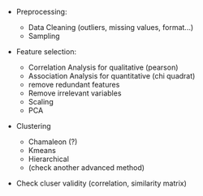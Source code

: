 - Preprocessing:
    - Data Cleaning (outliers, missing values, format...)
    - Sampling

- Feature selection:
    - Correlation Analysis for qualitative (pearson)
    - Association Analysis for quantitative (chi quadrat)
    - remove redundant features
    - Remove irrelevant variables
    - Scaling
    - PCA

- Clustering
    - Chamaleon (?)
    - Kmeans
    - Hierarchical
    - (check another advanced method)

- Check cluser validity (correlation, similarity matrix)